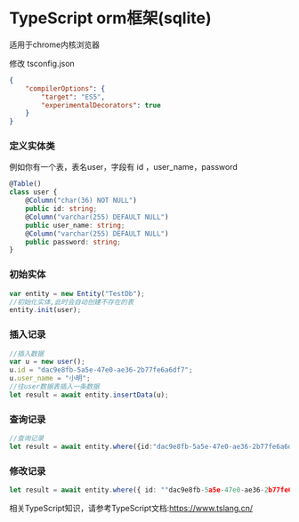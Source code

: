 # TypeScript orm框架(sqlite) 
适用于chrome内核浏览器


修改 tsconfig.json
``` json
{
    "compilerOptions": {
        "target": "ES5",
        "experimentalDecorators": true
    }
}
```


### 定义实体类
例如你有一个表，表名user，字段有 id ，user_name，password


``` typescript
@Table()
class user {
    @Column("char(36) NOT NULL")
    public id: string;
    @Column("varchar(255) DEFAULT NULL")
    public user_name: string;
    @Column("varchar(255) DEFAULT NULL")
    public password: string;
}
```

### 初始实体
``` typescript
var entity = new Entity("TestDb");
//初始化实体,此时会自动创建不存在的表
entity.init(user);
```
### 插入记录
``` typescript
//插入数据
var u = new user();
u.id = "dac9e8fb-5a5e-47e0-ae36-2b77fe6a6df7";
u.user_name = "小明";
//往user数据表插入一条数据
let result = await entity.insertData(u);
```
### 查询记录
``` typescript
//查询记录
let result = await entity.where({id:"dac9e8fb-5a5e-47e0-ae36-2b77fe6a6df7"}).getData(); 
```
### 修改记录
``` typescript
let result = await entity.where({ id: ""dac9e8fb-5a5e-47e0-ae36-2b77fe6a6df7"" }).updateData(u);
```
相关TypeScript知识，请参考TypeScript文档:https://www.tslang.cn/

